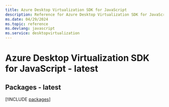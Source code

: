 ```yaml
---
title: Azure Desktop Virtualization SDK for JavaScript
description: Reference for Azure Desktop Virtualization SDK for JavaScript
ms.date: 04/29/2024
ms.topic: reference
ms.devlang: javascript
ms.service: desktopvirtualization
---
```

# Azure Desktop Virtualization SDK for JavaScript - latest
## Packages - latest
[!INCLUDE [packages](desktop-virtualization-index.md)]